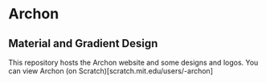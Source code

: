 # Archon
## Material and Gradient Design

This repository hosts the Archon website and some designs and logos.  You can view Archon (on Scratch)[scratch.mit.edu/users/-archon]

